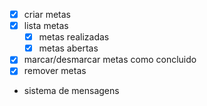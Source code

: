 - [x] criar metas
- [x] lista metas
    - [x] metas realizadas
    - [x] metas abertas
- [x] marcar/desmarcar metas como concluido
- [x] remover metas
- sistema de mensagens